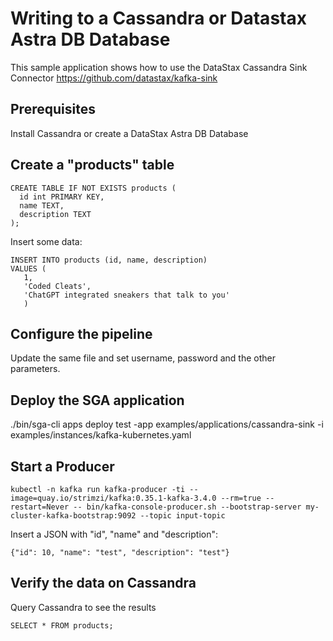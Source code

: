 # Writing to a Cassandra or Datastax Astra DB Database 

This sample application shows how to use the DataStax Cassandra Sink Connector
https://github.com/datastax/kafka-sink

## Prerequisites

Install Cassandra or create a DataStax Astra DB Database

## Create a "products" table

```
CREATE TABLE IF NOT EXISTS products (
  id int PRIMARY KEY,
  name TEXT,
  description TEXT
);
```

Insert some data:
```
INSERT INTO products (id, name, description) 
VALUES (
   1,
   'Coded Cleats',
   'ChatGPT integrated sneakers that talk to you'
   )
```

## Configure the pipeline

Update the same file and set username, password and the other parameters.

## Deploy the SGA application

./bin/sga-cli apps deploy test -app examples/applications/cassandra-sink -i examples/instances/kafka-kubernetes.yaml


## Start a Producer
```
kubectl -n kafka run kafka-producer -ti --image=quay.io/strimzi/kafka:0.35.1-kafka-3.4.0 --rm=true --restart=Never -- bin/kafka-console-producer.sh --bootstrap-server my-cluster-kafka-bootstrap:9092 --topic input-topic
```

Insert a JSON with "id", "name" and "description":

```
{"id": 10, "name": "test", "description": "test"}
```


## Verify the data on Cassandra

Query Cassandra to see the results

```
SELECT * FROM products;
```

